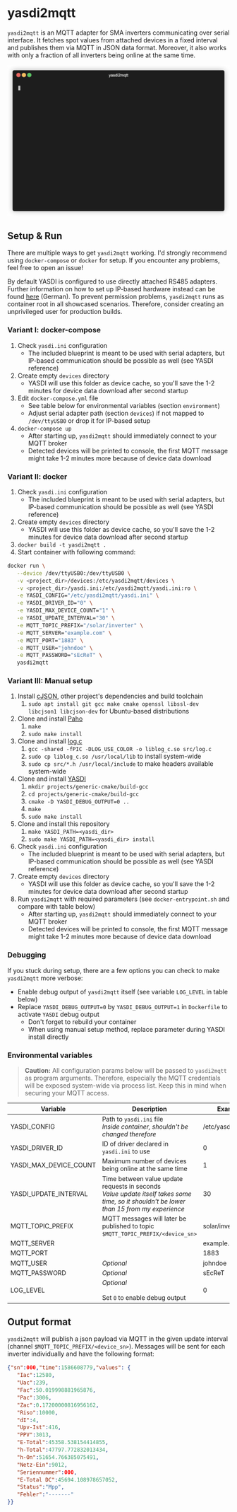 # yasdi2mqtt
`yasdi2mqtt` is an MQTT adapter for SMA inverters communicating over serial interface. It fetches spot values from attached devices in a fixed interval and publishes them via MQTT in JSON data format. Moreover, it also works with only a fraction of all inverters being online at the same time.

![yasdi2mqtt](asset/mock_console.gif "yasdi2mqtt")

## Setup & Run
There are multiple ways to get `yasdi2mqtt` working. I'd strongly recommend using `docker-compose` or `docker` for setup. If you encounter any problems, feel free to open an issue!

By default YASDI is configured to use directly attached RS485 adapters. Further information on how to set up IP-based hardware instead can be found [here](https://github.com/pkwagner/yasdi2mqtt/issues/1) (German). To prevent permission problems, `yasdi2mqtt` runs as container root in all showcased scenarios. Therefore, consider creating an unprivileged user for production builds.

### Variant I: docker-compose
1. Check `yasdi.ini` configuration
    * The included blueprint is meant to be used with serial adapters, but IP-based communication should be possible as well (see YASDI reference)
2. Create empty `devices` directory
    * YASDI will use this folder as device cache, so you'll save the 1-2 minutes for device data download after second startup
3. Edit `docker-compose.yml` file
    * See table below for environmental variables (section `environment`)
    * Adjust serial adapter path (section `devices`) if not mapped to `/dev/ttyUSB0` or drop it for IP-based setup
4. `docker-compose up`
    * After starting up, `yasdi2mqtt` should immediately connect to your MQTT broker
    * Detected devices will be printed to console, the first MQTT message might take 1-2 minutes more because of device data download

### Variant II: docker
1. Check `yasdi.ini` configuration
    * The included blueprint is meant to be used with serial adapters, but IP-based communication should be possible as well (see YASDI reference)
2. Create empty `devices` directory
    * YASDI will use this folder as device cache, so you'll save the 1-2 minutes for device data download after second startup
3. `docker build -t yasdi2mqtt .`
4. Start container with following command:
```sh
docker run \
   --device /dev/ttyUSB0:/dev/ttyUSB0 \
   -v <project_dir>/devices:/etc/yasdi2mqtt/devices \
   -v <project_dir>/yasdi.ini:/etc/yasdi2mqtt/yasdi.ini:ro \
   -e YASDI_CONFIG="/etc/yasdi2mqtt/yasdi.ini" \
   -e YASDI_DRIVER_ID="0" \
   -e YASDI_MAX_DEVICE_COUNT="1" \
   -e YASDI_UPDATE_INTERVAL="30" \
   -e MQTT_TOPIC_PREFIX="/solar/inverter" \
   -e MQTT_SERVER="example.com" \
   -e MQTT_PORT="1883" \
   -e MQTT_USER="johndoe" \
   -e MQTT_PASSWORD="sEcReT" \
   yasdi2mqtt
```

### Variant III: Manual setup
1. Install [cJSON](https://github.com/DaveGamble/cJSON), other project's dependencies and build toolchain
   1. `sudo apt install git gcc make cmake openssl libssl-dev libcjson1 libcjson-dev` for Ubuntu-based distributions
2. Clone and install [Paho](https://github.com/eclipse/paho.mqtt.c.git)
    1. `make`
    2. `sudo make install`
3. Clone and install [log.c](https://github.com/rxi/log.c.git)
    1. `gcc -shared -fPIC -DLOG_USE_COLOR -o liblog_c.so src/log.c`
    2. `sudo cp liblog_c.so /usr/local/lib` to install system-wide
    3. `sudo cp src/*.h /usr/local/include` to make headers available system-wide
4. Clone and install [YASDI](https://github.com/konstantinblaesi/yasdi.git)
    1. `mkdir projects/generic-cmake/build-gcc`
    2. `cd projects/generic-cmake/build-gcc`
    3. `cmake -D YASDI_DEBUG_OUTPUT=0 ..`
    4. `make`
    5. `sudo make install`
5. Clone and install this repository
    1. `make YASDI_PATH=<yasdi_dir>`
    2. `sudo make YASDI_PATH=<yasdi_dir> install`
6. Check `yasdi.ini` configuration
    * The included blueprint is meant to be used with serial adapters, but IP-based communication should be possible as well (see YASDI reference)
7. Create empty `devices` directory
    * YASDI will use this folder as device cache, so you'll save the 1-2 minutes for device data download after second startup
8. Run `yasdi2mqtt` with required parameters (see `docker-entrypoint.sh` and compare with table below)
    * After starting up, `yasdi2mqtt` should immediately connect to your MQTT broker
    * Detected devices will be printed to console, the first MQTT message might take 1-2 minutes more because of device data download

### Debugging
If you stuck during setup, there are a few options you can check to make `yasdi2mqtt` more verbose:
* Enable debug output of `yasdi2mqtt` itself (see variable `LOG_LEVEL` in table below)
* Replace `YASDI_DEBUG_OUTPUT=0` by `YASDI_DEBUG_OUTPUT=1` in `Dockerfile` to activate `YASDI` debug output
    * Don't forget to rebuild your container
    * When using manual setup method, replace parameter during YASDI install directly

### Environmental variables
> **Caution:** All configuration params below will be passed to `yasdi2mqtt` as program arguments. Therefore, especially the MQTT credentials will be exposed system-wide via process list. Keep this in mind when securing your MQTT access.

| Variable               | Description                                                                                                                                   | Example value             |
|------------------------|-----------------------------------------------------------------------------------------------------------------------------------------------|---------------------------|
| YASDI_CONFIG           | Path to `yasdi.ini` file <br> *Inside container, shouldn't be changed therefore*                                                              | /etc/yasdi2mqtt/yasdi.ini |
| YASDI_DRIVER_ID        | ID of driver declared in `yasdi.ini` to use                                                                                                   | 0                         |
| YASDI_MAX_DEVICE_COUNT | Maximum number of devices being online at the same time                                                                                       | 1                         |
| YASDI_UPDATE_INTERVAL  | Time between value update requests in seconds <br> *Value update itself takes some time, so it shouldn't be lower than 15 from my experience* | 30                        |
| MQTT_TOPIC_PREFIX      | MQTT messages will later be published to topic `$MQTT_TOPIC_PREFIX/<device_sn>`                                                               | solar/inverter            |
| MQTT_SERVER            |                                                                                                                                               | example.com               |
| MQTT_PORT              |                                                                                                                                               | 1883                      |
| MQTT_USER              | *Optional*                                                                                                                                    | johndoe                   |
| MQTT_PASSWORD          | *Optional*                                                                                                                                    | sEcReT                    |
| LOG_LEVEL              | *Optional*<br><br>Set `0` to enable debug output                                                                                              | 0                         |

## Output format
`yasdi2mqtt` will publish a json payload via MQTT in the given update interval (channel `$MQTT_TOPIC_PREFIX/<device_sn>`). Messages will be sent for each inverter individually and have the following format:
```json
{"sn":000,"time":1586608779,"values": {
   "Iac":12580,
   "Uac":239,
   "Fac":50.019998881965876,
   "Pac":3006,
   "Zac":0.17200000816956162,
   "Riso":10000,
   "dI":4,
   "Upv-Ist":416,
   "PPV":3013,
   "E-Total":45358.538154414855,
   "h-Total":47797.772832013434,
   "h-On":51654.766385075491,
   "Netz-Ein":9012,
   "Seriennummer":000,
   "E-Total DC":45694.108978657052,
   "Status":"Mpp",
   "Fehler":"-------"
}}
```
